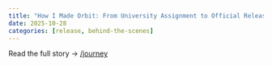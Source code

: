 ```yaml
---
title: "How I Made Orbit: From University Assignment to Official Release"
date: 2025-10-28
categories: [release, behind-the-scenes]
---
```


Read the full story → [/journey](/journey)